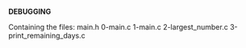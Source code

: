 **DEBUGGING**

Containing the files:
main.h 
0-main.c 
1-main.c 
2-largest_number.c 
3-print_remaining_days.c
